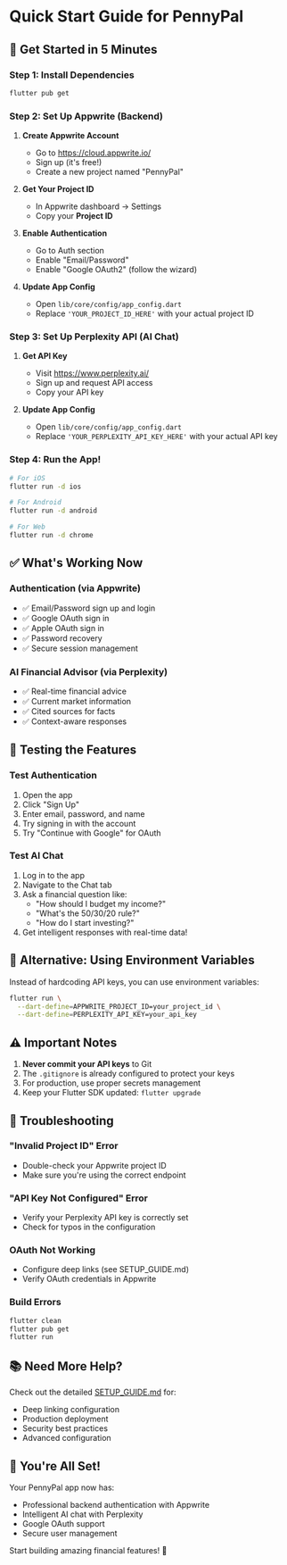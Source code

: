 # Quick Start Guide for PennyPal

## 🚀 Get Started in 5 Minutes

### Step 1: Install Dependencies
```bash
flutter pub get
```

### Step 2: Set Up Appwrite (Backend)

1. **Create Appwrite Account**
   - Go to https://cloud.appwrite.io/
   - Sign up (it's free!)
   - Create a new project named "PennyPal"

2. **Get Your Project ID**
   - In Appwrite dashboard → Settings
   - Copy your **Project ID**

3. **Enable Authentication**
   - Go to Auth section
   - Enable "Email/Password"
   - Enable "Google OAuth2" (follow the wizard)

4. **Update App Config**
   - Open `lib/core/config/app_config.dart`
   - Replace `'YOUR_PROJECT_ID_HERE'` with your actual project ID

### Step 3: Set Up Perplexity API (AI Chat)

1. **Get API Key**
   - Visit https://www.perplexity.ai/
   - Sign up and request API access
   - Copy your API key

2. **Update App Config**
   - Open `lib/core/config/app_config.dart`
   - Replace `'YOUR_PERPLEXITY_API_KEY_HERE'` with your actual API key

### Step 4: Run the App!

```bash
# For iOS
flutter run -d ios

# For Android
flutter run -d android

# For Web
flutter run -d chrome
```

## ✅ What's Working Now

### Authentication (via Appwrite)
- ✅ Email/Password sign up and login
- ✅ Google OAuth sign in
- ✅ Apple OAuth sign in
- ✅ Password recovery
- ✅ Secure session management

### AI Financial Advisor (via Perplexity)
- ✅ Real-time financial advice
- ✅ Current market information
- ✅ Cited sources for facts
- ✅ Context-aware responses

## 🎯 Testing the Features

### Test Authentication
1. Open the app
2. Click "Sign Up"
3. Enter email, password, and name
4. Try signing in with the account
5. Try "Continue with Google" for OAuth

### Test AI Chat
1. Log in to the app
2. Navigate to the Chat tab
3. Ask a financial question like:
   - "How should I budget my income?"
   - "What's the 50/30/20 rule?"
   - "How do I start investing?"
4. Get intelligent responses with real-time data!

## 🔧 Alternative: Using Environment Variables

Instead of hardcoding API keys, you can use environment variables:

```bash
flutter run \
  --dart-define=APPWRITE_PROJECT_ID=your_project_id \
  --dart-define=PERPLEXITY_API_KEY=your_api_key
```

## ⚠️ Important Notes

1. **Never commit your API keys** to Git
2. The `.gitignore` is already configured to protect your keys
3. For production, use proper secrets management
4. Keep your Flutter SDK updated: `flutter upgrade`

## 🐛 Troubleshooting

### "Invalid Project ID" Error
- Double-check your Appwrite project ID
- Make sure you're using the correct endpoint

### "API Key Not Configured" Error
- Verify your Perplexity API key is correctly set
- Check for typos in the configuration

### OAuth Not Working
- Configure deep links (see SETUP_GUIDE.md)
- Verify OAuth credentials in Appwrite

### Build Errors
```bash
flutter clean
flutter pub get
flutter run
```

## 📚 Need More Help?

Check out the detailed [SETUP_GUIDE.md](./SETUP_GUIDE.md) for:
- Deep linking configuration
- Production deployment
- Security best practices
- Advanced configuration

## 🎉 You're All Set!

Your PennyPal app now has:
- Professional backend authentication with Appwrite
- Intelligent AI chat with Perplexity
- Google OAuth support
- Secure user management

Start building amazing financial features! 🚀

